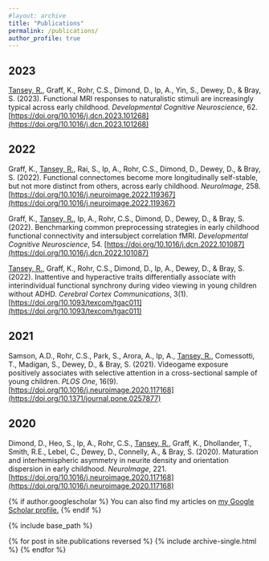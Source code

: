 ```yaml
---
#layout: archive
title: "Publications"
permalink: /publications/
author_profile: true
---
```

2023
------

<ins>Tansey, R.</ins>, Graff, K., Rohr, C.S., Dimond, D., Ip, A., Yin, S., Dewey, D., & Bray, S. (2023). Functional MRI responses to naturalistic stimuli are increasingly typical across early childhood. _Developmental Cognitive Neuroscience_, 62. [https://doi.org/10.1016/j.dcn.2023.101268](https://doi.org/10.1016/j.dcn.2023.101268)


2022
------

Graff, K., <ins>Tansey, R.</ins>, Rai, S., Ip, A., Rohr, C.S., Dimond, D., Dewey, D., & Bray, S. (2022). Functional connectomes become more longitudinally self-stable, but not more distinct from others, across early childhood. _NeuroImage_, 258. [https://doi.org/10.1016/j.neuroimage.2022.119367](https://doi.org/10.1016/j.neuroimage.2022.119367)

Graff, K., <ins>Tansey, R.</ins>, Ip, A., Rohr, C.S., Dimond, D., Dewey, D., & Bray, S. (2022). Benchmarking common preprocessing strategies in early childhood functional connectivity and intersubject correlation fMRI. _Developmental Cognitive Neuroscience_, 54. [https://doi.org/10.1016/j.dcn.2022.101087](https://doi.org/10.1016/j.dcn.2022.101087)

<ins>Tansey, R.</ins>, Graff, K., Rohr, C.S., Dimond, D., Ip, A., Dewey, D., & Bray, S. (2022). Inattentive and hyperactive traits differentially associate with interindividual functional synchrony during video viewing in young children without ADHD. _Cerebral Cortex Communications_, 3(1). [https://doi.org/10.1093/texcom/tgac011](https://doi.org/10.1093/texcom/tgac011)


2021
------

Samson, A.D., Rohr, C.S., Park, S., Arora, A., Ip, A., <ins>Tansey, R.</ins>, Comessotti, T., Madigan, S., Dewey, D., & Bray, S. (2021). Videogame exposure positively associates with selective attention in a cross-sectional sample of young children. _PLOS One_, 16(9). [https://doi.org/10.1016/j.neuroimage.2020.117168](https://doi.org/10.1371/journal.pone.0257877)


2020
------

Dimond, D., Heo, S., Ip, A., Rohr, C.S., <ins>Tansey, R.</ins>, Graff, K., Dhollander, T., Smith, R.E., Lebel, C., Dewey, D., Connelly, A., & Bray, S. (2020). Maturation and interhemispheric asymmetry in neurite density and orientation dispersion in early childhood. _NeuroImage_, 221. [https://doi.org/10.1016/j.neuroimage.2020.117168](https://doi.org/10.1016/j.neuroimage.2020.117168)

{% if author.googlescholar %}
  You can also find my articles on <u><a href="{{author.googlescholar}}">my Google Scholar profile</a>.</u>
{% endif %}

{% include base_path %}

{% for post in site.publications reversed %}
  {% include archive-single.html %}
{% endfor %}
